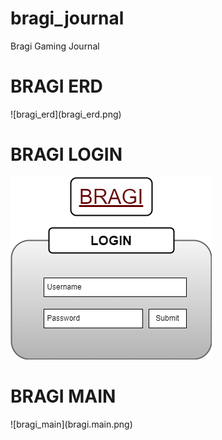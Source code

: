 # bragi_journal
Bragi Gaming Journal
<h1> BRAGI ERD</h1>
![bragi_erd](bragi_erd.png)




<h1> BRAGI LOGIN</h1>

![bragi_login](bragi_login.png)


<h1> BRAGI MAIN </h1>
![bragi_main](bragi.main.png)
